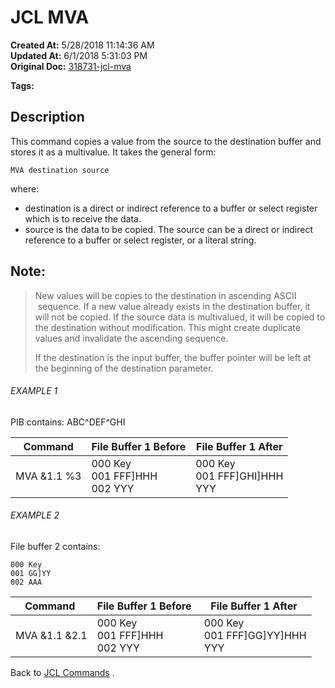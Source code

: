 # JCL MVA

**Created At:** 5/28/2018 11:14:36 AM  
**Updated At:** 6/1/2018 5:31:03 PM  
**Original Doc:** [318731-jcl-mva](https://docs.jbase.com/45792-jcl/318731-jcl-mva)  

**Tags:**
<badge text='copy' vertical='middle' />
<badge text='jcl' vertical='middle' />
<badge text='buffer' vertical='middle' />
<badge text='file' vertical='middle' />

## Description 

This command copies a value from the source to the destination buffer and stores it as a multivalue. It takes the general form:

```
MVA destination source
```

where:

- destination is a direct or indirect reference to a buffer or select register which is to receive the data.
- source is the data to be copied. The source can be a direct or indirect reference to a buffer or select register, or a literal string.




## Note:


> New values will be copies to the destination in ascending ASCII  sequence. If a new value already exists in the destination buffer, it will not be copied. If the source data is multivalued, it will be copied to the destination without modification. This might create duplicate values and invalidate the ascending sequence.
> 
> If the destination is the input buffer, the buffer pointer will be left at the beginning of the destination parameter.




###### EXAMPLE 1

PIB contains: ABC^DEF^GHI


| Command<br> | File Buffer 1 Before<br> | File Buffer 1 After<br> |
| --- | --- | --- |
| MVA &1.1 %3<br> | 000 Key<br>001 FFF]HHH<br>002 YYY<br> | 000 Key<br>001 FFF]GHI]HHH<br>YYY<br> |




###### EXAMPLE 2

File buffer 2 contains:

```
000 Key
001 GG]YY
002 AAA
```


| Command  | File Buffer 1 Before  | File Buffer 1 After  |
| --- | --- | --- |
| MVA &1.1 &2.1<br> | 000 Key<br>001 FFF]HHH<br>002 YYY<br> | 000 Key<br>001 FFF]GG]YY]HHH<br>YYY<br> |




Back to [JCL Commands](jcl-commands) .




